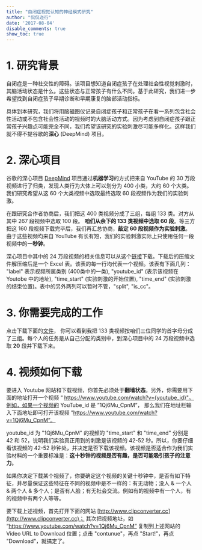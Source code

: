 ```yaml
---
title: "自闭症视觉认知的神经模式研究"
author: "侃侃迩行"
date: '2017-08-04'
disable_comments: true
show_toc: true
---
```


# 1. 研究背景

自闭症是一种社交性的障碍。该项目想知道自闭症孩子在处理社会性视觉刺激时，其脑活动状态是什么。这些状态与正常孩子有什么不同。基于此研究，我们进一步希望找到自闭症孩子早期诊断和早期康复的脑部活动指标。

具体到本研究，我们将用脑磁图仪记录自闭症孩子和正常孩子在看一系列包含社会性活动或不包含社会性活动的视频时的大脑活动方式。因为考虑到自闭症孩子跟正常孩子兴趣点可能完全不同，我们希望该研究的实验刺激尽可能多样化。这样我们就不得不提谷歌的**深心** (DeepMind) 项目。

# 2. 深心项目

谷歌的深心项目 [DeepMind](https://deepmind.com/research/open-source/open-source-datasets/kinetics/) 项目通过**机器学习**的方式把来自 YouTube 的 30 万段视频进行了归类，发现人类行为大体上可以划分为 400 小类，大约 60 个大类。我们研究希望从这 60 个大类视频中选取最终选取 60 段视频作为我们的实验刺激。

在跟研究合作者协商后，我们把这 400 类视频分成了三组，每组 133 类。对方从其中 267 段视频中选取 100 段。 **咱们从余下的 133 类视频中选取 60 段**。等三方把这 160 段视频下载完毕后，我们再汇总协商，**敲定 60 段视频作为实验刺激**。由于这些视频均来自 YouTube 有长有短，我们的实验刺激实际上只使用任何一段视频中的**一秒钟**。

深心项目中其中的 24 万段视频的相关信息可以从这个[链接](https://deepmind.com/documents/66/kinetics_train.zip)下载。下载后的压缩文件解压缩后是一个 Excel 表。该表的每一行均代表一个视频。该表有下面几列： "label" 表示视频所属类别 (400类中的一类), "youtube_id" (表示该视频在 Youtobe 中的地址), "time_start" (实验刺激的开始位置), "time_end" (实验刺激的结束位置)。表中的另外两列可以暂时不管，"split", "is_cc"。

# 3. 你需要完成的工作

点击下载下面的[文件](http://webimages.netlify.com/Movie_Stimulus.csv)， 你可以看到我把 133 类视频按咱们三位同学的首字母分成了三组。每个人的任务是从自己分配的类别中，到深心项目中的 24 万段视频中选取 **20** 段并下载下来。

# 4. 视频如何下载

要进入 Youtube 网站和下载视频，你首先必须处于**翻墙状态**。另外，你需要用下面的地址打开一个视频 “ https://www.youtube.com/watch?v={youtube_id}"。例如，如果一个视频的 YouTube_id 是 ”1Qj6Mu_CpnM”， 那么我们在地址栏输入下面地址即可打开该视频 ”https://www.youtube.com/watch?v=1Qj6Mu_CpnM”。

youtube_id 为 "1Qj6Mu_CpnM" 的视频的 "time_start" 和 "time_end" 分别是 42 和 52，说明我们实验真正用到的刺激是该视频的 42-52 秒。所以，你要仔细看该视频的 42-52 秒钟处，并决定是否下载该视频。该视频是否适合作为我们实验材料的一个重要标准是：**这十秒钟的视频是否有趣，是否可能吸引孩子的注意力**。

如果你决定下载某个视频了，你要确定这个视频的关键十秒钟中，是否有如下特征，并尽量保证这些特征在不同的视频中是不一样的：有无动物；没人 & 一个人 & 两个人 & 多个人；是否有人脸；有无社会交流。例如有的视频中有一个人，有的视频中有两个人等等。

要下载上述视频，首先打开下面的网站 [http://www.clipconverter.cc](http://www.clipconverter.cc)； 其次把视频地址，如 “https://www.youtube.com/watch?v=1Qj6Mu_CpnM” 复制到上述网站的 Video URL to Download 位置；点击 "contunue"，再点 "Start!"，再点 "Download"，就搞定了。
